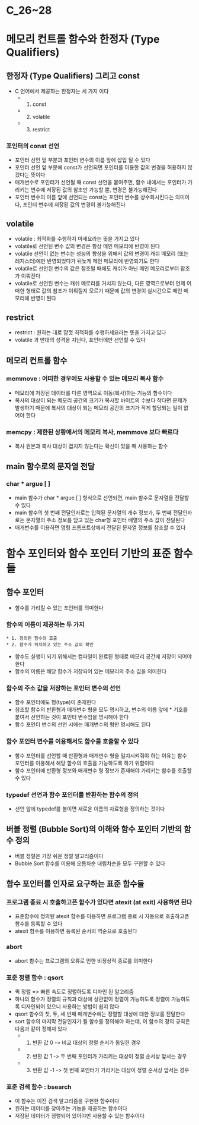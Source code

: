 # C_26~28
# 메모리 컨트롤 함수와 한정자 (Type Qualifiers)
## 한정자 (Type Qualifiers) 그리고 const
* C 언어에서 제공하는 한정자는 세 가지 이다 
	* 1. const
	* 2. volatile
	* 3. restrict

### 포인터의 const 선언
* 포인터 선언 앞 부분과 포인터 변수의 이름 앞에 삽입 될 수 있다
* 포인터 선언 앞 부분에 const가 선언되면 포인터를 이용한 값의 변경을 허용하지 않겠다는 뜻이다
* 매개변수로 포인터가 선언될 때 const 선언을 붙여주면, 함수 내에서는 포인터가 가리키는 변수에 저장된 값의 참조만 가능할 뿐, 변경은 불가능해진다
* 포인터 변수의 이름 앞에 선언되는 const는 포인터 변수를 상수화시킨다는 의미이다, 포인터 변수에 저장된 값의 변경이 불가능해진다

## volatile
* volatile : 최적화를 수행하지 마세요라는 뜻을 가지고 있다
* volatile로 선언된 변수 값의 변경은 항상 메인 메모리에 반영이 된다
* volatile 선언이 없는 변수는 성능의 향상을 위해서 값의 변경이 캐쉬 메모리 (또는 레지스터)에만 반영되었다가 뒤늦게 메인 메모리에 반영되기도 한다
* volatile로 선언된 변수의 값은 참조될 때에도 캐쉬가 아닌 메인 메모리로부터 참조가 이뤄진다
* volatile로 선언된 변수는 캐쉬 메로리를 거치지 않는다, 다른 영역으로부터 언제 어떠한 형태로 값의 참조가 이뤄질지 모르기 때문에 값의 변경이 실시간으로 메인 메모리에 반영이 된다

## restrict
* restrict : 원하는 대로 맘껏 최적화를 수행하세요라는 뜻을 가지고 있다
* volatile 과 반대의 성격을 지닌다, 포인터에만 선언할 수 있다

## 메모리 컨트롤 함수
### memmove : 어떠한 경우에도 사용할 수 있는 메모리 복사 함수
* 메모리에 저장된 데이터를 다른 영역으로 이동(복사)하는 기능의 함수이다
* 복사의 대상이 되는 메모리 공간의 크기가 복사할 바이트의 수보다 작다면 문제가 발생하기 때문에 복사의 대상이 되는 메모리 공간의 크기가 작게 할당되는 일이 없어야 한다

### memcpy : 제한된 상황에서의 메모리 복사, memmove 보다 빠르다
* 복사 원본과 복사 대상이 겹치지 않는다는 확신이 있을 때 사용하는 함수

## main 함수로의 문자열 전달
### char * argue [ ]
* main 함수가 char * argue [ ] 형식으로 선언되면, main 함수로 문자열을 전달할 수 있다
* main 함수의 첫 번째 전달인자로는 입력된 문자열의 개수 정보가, 두 번째 전달인자로는 문자열의 주소 정보를 담고 있는 char형 포인터 배열의 주소 값이 전달된다
* 매개변수를 이용하면 명령 프롬프트상에서 전달된 문자열 정보를 참조할 수 있다

# 함수 포인터와 함수 포인터 기반의 표준 함수들
## 함수 포인터
* 함수를 가리킬 수 있는 포인터를 의미한다

### 함수의 이름이 제공하는 두 가지
	* 1. 정의된 함수의 호출
	* 2. 함수가 위치하고 있는 주소 값의 확인
* 함수도 실행이 되기 위해서는 컴파일이 완료된 형태로 메모리 공간에 저장이 되어야 한다
* 함수의 이름은 해당 함수가 저장되어 있는 메모리의 주소 값을 의미한다

### 함수의 주소 값을 저장하는 포인터 변수의 선언
* 함수 포인터에도 형(type)이 존재한다
* 참조할 함수의 반환형과 매개변수 형을 모두 명시하고, 변수의 이름 앞에 * 기호를 붙여서 선언하는 것이 포인터 변수임을 명시해야 한다
* 함수 포인터 변수의 선언 시에는 매개변수의 형만 명시해도 된다

### 함수 포인터 변수를 이용해서도 함수를 호출할 수 있다
* 함수 포인터를 선언할 때 반환형과 매개변수 형을 일치시켜줘야 하는 이유는 함수 포인터를 이용해서 해당 함수의 호출을 가능하도록 하기 위함이다
* 함수 포인터에 반환형 정보와 매개변수 형 정보가 존재해야 가리키는 함수를 호출할 수 있다

### typedef 선언과 함수 포인터를 반환하는 함수의 정의
* 선언 앞에 typedef를 불이면 새로운 이름의 자료형을 정의하는 것이다

## 버블 정렬 (Bubble Sort)의 이해와 함수 포인터 기반의 함수 정의
* 버블 정렬은 가장 쉬운 정렬 알고리즘이다
* Bubble Sort 함수를 이용해 오름차순 내림차순을 모두 구현할 수 있다

## 함수 포인터를 인자로 요구하는 표준 함수들
### 프로그램 종료 시 호출하고픈 함수가 있다면 atexit (at exit) 사용하면 된다
* 표준함수에 정의된 atexit 함수를 이용하면 프로그램 종료 시 자동으로 호출하고픈 함수를 등록할 수 있다
* atexit 함수를 이용하면 등록된 순서의 역순으로 호출된다

### abort
* abort 함수는 프로그램의 오류로 인한 비정상적 종료를 의미한다

### 표준 정렬 함수 : qsort 
* 퀵 정렬 => 빠른 속도로 정렬하도록 디자인 된 알고리즘
* 하나의 함수가 정렬의 규칙과 대상에 상관없이 정렬이 가능하도록 정렬이 가능하도록 디자인되어 있으니 사용하는 방법이 쉽지 않다
* qsort 함수의 첫, 두, 세 번째 매개변수에는 정렬할 대상에 대한 정보를 전달한다
* sort 함수의 마지막 전달인자가 될 함수를 정의해야 하는데, 이 함수의 정의 규칙은 다음과 같이 정해져 있다
	* 1. 반환 값 0 -> 비교 대상의 정렬 순서가 동일한 경우
	* 2. 반환 값 1 -> 두 번째 포인터가 가리키는 대상이 정렬 순서상 앞서는 경우
	* 3. 반환 값 -1 -> 첫 번째 포인터가 가리키는 대상이 정렬 순서상 앞서는 경우

### 표준 검색 함수 : bsearch
* 이 함수는 이진 검색 알고리즘을 구현한 함수이다
* 원하는 데이터를 찾아주는 기능을 제공하는 함수이다
* 저장된 데이터가 정렬되어 있어야만 사용할 수 있는 함수이다
